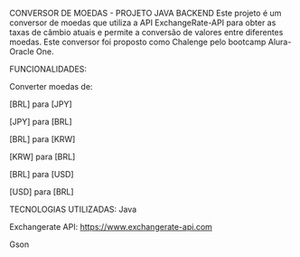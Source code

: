 CONVERSOR DE MOEDAS - PROJETO JAVA BACKEND
Este projeto é um conversor de moedas que utiliza a API ExchangeRate-API para obter as taxas de câmbio atuais e permite a conversão de valores entre diferentes moedas. Este conversor foi proposto como Chalenge pelo bootcamp Alura-Oracle One.

FUNCIONALIDADES:

Converter moedas de:

[BRL] para [JPY]

[JPY] para [BRL]

[BRL] para [KRW]

[KRW] para [BRL]

[BRL] para [USD]

[USD] para [BRL]


TECNOLOGIAS UTILIZADAS:
Java

Exchangerate API: https://www.exchangerate-api.com

Gson
